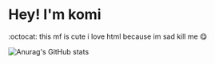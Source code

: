 # Hey! I'm komi

:octocat: this mf is cute
i love html because im sad
kill me :yum:

![Anurag's GitHub stats](https://github-readme-stats.vercel.app/api?username=komiwomi&show_icons=true&theme=tokyonight)


